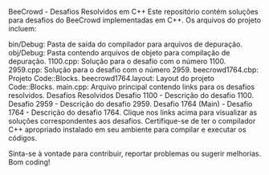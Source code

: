 
BeeCrowd - Desafios Resolvidos em C++
Este repositório contém soluções para desafios do BeeCrowd implementadas em C++. Os arquivos do projeto incluem:

bin/Debug: Pasta de saída do compilador para arquivos de depuração.
obj/Debug: Pasta contendo arquivos de objeto para compilação de depuração.
1100.cpp: Solução para o desafio com o número 1100.
2959.cpp: Solução para o desafio com o número 2959.
beecrowd1764.cbp: Projeto Code::Blocks.
beecrowd1764.layout: Layout do projeto Code::Blocks.
main.cpp: Arquivo principal contendo links para os desafios resolvidos.
Desafios Resolvidos
Desafio 1100 - Descrição do desafio 1100.
Desafio 2959 - Descrição do desafio 2959.
Desafio 1764 (Main) - Desafio 1764 - Descrição do desafio 1764.
Clique nos links acima para visualizar as soluções correspondentes aos desafios. Certifique-se de ter o compilador C++ apropriado instalado em seu ambiente para compilar e executar os códigos.

Sinta-se à vontade para contribuir, reportar problemas ou sugerir melhorias. Bom coding!
